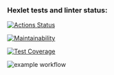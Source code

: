 ### Hexlet tests and linter status:
[![Actions Status](https://github.com/renyash/frontend-project-46/workflows/hexlet-check/badge.svg)](https://github.com/renyash/frontend-project-46/actions)

[![Maintainability](https://api.codeclimate.com/v1/badges/092127cbe82dadb84f80/maintainability)](https://codeclimate.com/github/renyash/frontend-project-46/maintainability)

[![Test Coverage](https://api.codeclimate.com/v1/badges/092127cbe82dadb84f80/test_coverage)](https://codeclimate.com/github/renyash/frontend-project-46/test_coverage)

![example workflow](https://github.com/github/docs/actions/workflows/main.yml/badge.svg)
